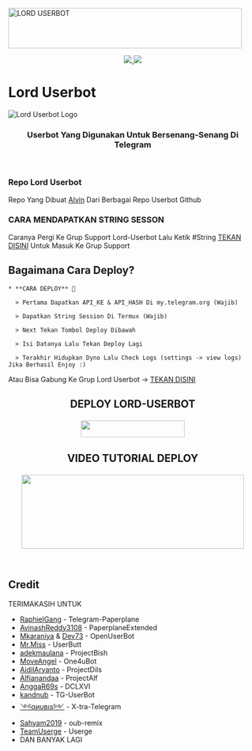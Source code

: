 <a href="https://cooltext.com"><img src="https://images.cooltext.com/5501763.gif" width="473" height="82" alt="LORD USERBOT" /></a>


<p align="center">
  <a href="https://github.com/Zora24/Lord-Userbot/fork">
    <img src="https://img.shields.io/github/forks/Zora24/Lord-Userbot?label=Fork&style=social">
    
  </a>
  <a href="https://github.com/Zora24/Lord-Userbot">
    <img src="https://img.shields.io/github/stars/Zora24/Lord-Userbot?style=social">
  </a>
</p>  

# Lord Userbot
![Lord Userbot Logo](https://telegra.ph/file/62dc59b2013a48f9cc8f3.jpg)

<h3 align="center">Userbot Yang Digunakan Untuk Bersenang-Senang Di Telegram</h3>
<p align="center">&nbsp;</p>

### Repo Lord Userbot
Repo Yang Dibuat [Alvin](https://t.me/liualvinas) Dari Berbagai Repo Userbot Github 


### CARA MENDAPATKAN STRING SESSON

Caranya Pergi Ke Grup Support Lord-Userbot Lalu Ketik #String [TEKAN DISINI](https://t.me/LordUserbot_Group) Untuk Masuk Ke Grup Support

## Bagaimana Cara Deploy?

```
* **CARA DEPLOY** 🔧

  > Pertama Dapatkan API_KE & API_HASH Di my.telegram.org (Wajib)

  > Dapatkan String Session Di Termux (Wajib)

  > Next Tekan Tombol Deploy Dibawah

  > Isi Datanya Lalu Tekan Deploy Lagi

  > Terakhir Hidupkan Dyno Lalu Check Logs (settings -> view logs) Jika Berhasil Enjoy :)
```
Atau Bisa Gabung Ke Grup Lord Userbot -> [TEKAN DISINI](https://t.me/LordUserbot_Group)
## <p align="center">DEPLOY LORD-USERBOT</p>


<p align="center"><a href="https://heroku.com/deploy?template=https://github.com/Zora24/Lord-Userbot/tree/Lord-Userbot"> <img src="https://img.shields.io/badge/Deploy%20Ke%20Heroku-magenta?style=flat&logo=heroku" width="210" height="34.45" /></a></p>


## <p align="center">VIDEO TUTORIAL DEPLOY</p>


<p align="center"><a href="https://www.youtube.com/watch?v=lfiHmAKHilk"> <img src="https://www.logo.wine/a/logo/YouTube/YouTube-Logo.wine.svg" width="450" height="150" /></a></p>

<br>
</p>

## Credit
TERIMAKASIH UNTUK

*   [RaphielGang](https://github.com/RaphielGang) - Telegram-Paperplane
*   [AvinashReddy3108](https://github.com/AvinashReddy3108) - PaperplaneExtended
*   [Mkaraniya](https://github.com/mkaraniya) & [Dev73](https://github.com/Devp73) - OpenUserBot
*   [Mr.Miss](https://github.com/keselekpermen69) - UserButt
*   [adekmaulana](https://github.com/adekmaulana) - ProjectBish
*   [MoveAngel](https://github.com/MoveAngel) - One4uBot
*   [AidilAryanto](https://github.com/aidilaryanto) - ProjectDils 
*   [Alfianandaa](https://github.com/alfianandaa/ProjectAlf) - ProjectAlf
*   [AnggaR69s](https://github.com/GengKapak/DCLXVI) - DCLXVI
*   [kandnub](https://github.com/kandnub) - TG-UserBot
*   [༺αиυвιѕ༻](https://github.com/Dark-Princ3) - X-tra-Telegram
*   [Sahyam2019](https://github.com/sahyam2019/oub-remix) - oub-remix
*   [TeamUserge](https://github.com/UsergeTeam/Userge) - Userge
*   DAN BANYAK LAGI 

